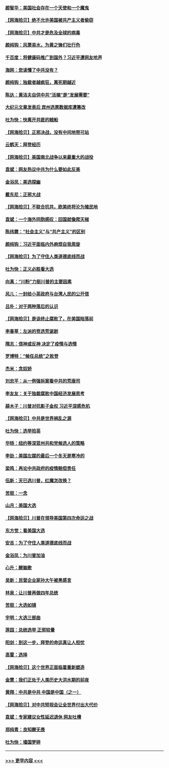 #### [颜智华：美国社会存在一个天使和一个魔鬼](../pages/nsc993/n12574299.md?t=11260003) 
#### [【网海拾贝】绝不允许美国被共产主义者偷窃](../pages/nsc993/n12573396.md?t=11260003) 
#### [【网海拾贝】中共才是危及全球的病毒](../pages/nsc993/n12571204.md?t=11260003) 
#### [颜纯钩：风萧易水，为黄之锋们壮行色](../pages/nsc993/n12571487.md?t=11260003) 
#### [千百度：将健康码推广到国外？习近平遭网友呛声](../pages/nsc993/n12570808.md?t=11260003) 
#### [海网：您读懂了中共没有？](../pages/nsc993/n12570487.md?t=11260003) 
#### [颜纯钩：独裁者越疯狂，离死期越近](../pages/nsc993/n12569055.md?t=11260003) 
#### [陈达：黄洁夫自供中共“活摘”是“发展需要”](../pages/nsc993/n12568541.md?t=11260003) 
#### [大纪元文章发表后 宾州选票数据库遭篡改](../pages/nsc993/n12568105.md?t=11260003) 
#### [吐为快：快离开共匪的贼船](../pages/nsc993/n12568462.md?t=11260003) 
#### [【网海拾贝】正邪决战，没有中间地带可站](../pages/nsc993/n12568439.md?t=11260003) 
#### [云鹤天：拜登经历](../pages/nsc993/n12567294.md?t=11260003) 
#### [【网海拾贝】美国南北战争以来最重大的战役](../pages/nsc993/n12567247.md?t=11260003) 
#### [袁斌：网友热议中共为什么要如此反美](../pages/nsc993/n12567162.md?t=11260003) 
#### [金浴凤：美选探幽](../pages/nsc993/n12567147.md?t=11260003) 
#### [戴东尼：正邪大战](../pages/nsc993/n12567033.md?t=11260003) 
#### [【网海拾贝】不联合抗共，欧美终将沦为殖民地](../pages/nsc993/n12565068.md?t=11260003) 
#### [袁斌：一个海外同胞感叹：回国就像爬天梯](../pages/nsc993/n12564986.md?t=11260003) 
#### [陈纬霆：“社会主义”与“共产主义”的区别](../pages/nsc993/n12562417.md?t=11260003) 
#### [颜纯钩：习近平面临内外麻烦自我周旋](../pages/nsc993/n12563356.md?t=11260003) 
#### [【网海拾贝】为了守住人类道德底线而战](../pages/nsc993/n12562542.md?t=11260003) 
#### [吐为快：正义必胜看大选](../pages/nsc993/n12561967.md?t=11260003) 
#### [向真：“川粉”力挺川普的主要因素](../pages/nsc993/n12560774.md?t=11260003) 
#### [风儿：一封给小英政府与台湾人民的公开信](../pages/nsc993/n12560581.md?t=11260003) 
#### [吕朴：对于两种落后的认识](../pages/nsc993/n12560492.md?t=11260003) 
#### [【网海拾贝】是该终止腐败了，在美国陷落前](../pages/nsc993/n12559936.md?t=11260003) 
#### [李春草：左派的竞选荒诞剧](../pages/nsc993/n12558380.md?t=11260003) 
#### [隋志：信神或反神 决定了疫情与选情](../pages/nsc993/n12558255.md?t=11260003) 
#### [罗博特：“候任总统”之败登](../pages/nsc993/n12558189.md?t=11260003) 
#### [杰米：念奴娇](../pages/nsc993/n12558174.md?t=11260003) 
#### [刘忠平：从一例强拆案看中共的荒唐司](../pages/nsc993/n12558036.md?t=11260003) 
#### [李友友：关于独裁腐败中国经济发展思考](../pages/nsc993/n12558004.md?t=11260003) 
#### [薛木子：川普对抗影子金权 习近平深感危机](../pages/nsc993/n12557342.md?t=11260003) 
#### [【网海拾贝】中共是世界祸乱之源](../pages/nsc993/n12555353.md?t=11260003) 
#### [吐为快：选举拾英](../pages/nsc993/n12555041.md?t=11260003) 
#### [华旸：纽约等深蓝州共和党候选人的策略](../pages/nsc993/n12554309.md?t=11260003) 
#### [李劼：美国左媒的最后一个冬天是寒冷的](../pages/nsc993/n12552947.md?t=11260003) 
#### [梁鸣：再论中共政府的疫情赔偿责任](../pages/nsc993/n12553012.md?t=11260003) 
#### [伍新：天已选川普，红魔怎改换？](../pages/nsc993/n12552970.md?t=11260003) 
#### [苦胆：一念](../pages/nsc993/n12552957.md?t=11260003) 
#### [山月：美国大选](../pages/nsc993/n12552446.md?t=11260003) 
#### [【网海拾贝】川普在领导美国第四次命运之战](../pages/nsc993/n12551973.md?t=11260003) 
#### [东方觉：看美国大选](../pages/nsc993/n12551647.md?t=11260003) 
#### [安吉：为了守住人类道德底线而战](../pages/nsc993/n12551111.md?t=11260003) 
#### [金浴凤：为川普加油](../pages/nsc993/n12551085.md?t=11260003) 
#### [心升：醒脑歌](../pages/nsc993/n12550984.md?t=11260003) 
#### [吴新：民营企业家孙大午被黑感言](../pages/nsc993/n12550656.md?t=11260003) 
#### [林泉：让川普再做四年总统](../pages/nsc993/n12550640.md?t=11260003) 
#### [苦胆：大选如镜](../pages/nsc993/n12550630.md?t=11260003) 
#### [宇明：大选三部曲](../pages/nsc993/n12550603.md?t=11260003) 
#### [莲园：总统选举 正邪较量](../pages/nsc993/n12550594.md?t=11260003) 
#### [阳剑：到这一步，拜登的命运真让人担忧](../pages/nsc993/n12549093.md?t=11260003) 
#### [高雷：选择](../pages/nsc993/n12549087.md?t=11260003) 
#### [【网海拾贝】这个世界正面临着重新塑造](../pages/nsc993/n12548326.md?t=11260003) 
#### [金慧：我们正处于人类历史大洪水期的前夜](../pages/nsc993/n12547914.md?t=11260003) 
#### [黄翔：中共是中共 中国是中国（之一）](../pages/nsc993/n12547576.md?t=11260003) 
#### [【网海拾贝】对中共短视会让全世界付出大代价](../pages/nsc993/n12546043.md?t=11260003) 
#### [袁斌：专家建议女性延迟退休 网友吐槽](../pages/nsc993/n12545424.md?t=11260003) 
#### [郑纯青：良知醒无畏](../pages/nsc993/n12545394.md?t=11260003) 
#### [吐为快：墙国梦碎](../pages/nsc993/n12545309.md?t=11260003) 

----
#### [ >>> 更早内容 <<< ](../indexes/nsc993-earlier.md)
